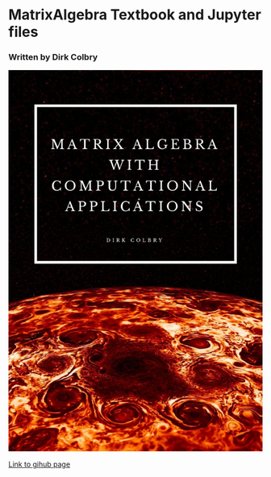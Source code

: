 # MatrixAlgebra Textbook and Jupyter files
### Written by Dirk Colbry

![Matrix Algebra with Computational Modeling](./Cover.jpg)

[Link to gihub page](https://colbrydi.github.io/MatrixAlgebra)

